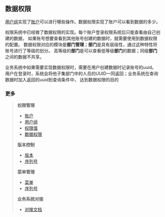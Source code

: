 数据权限
---
[用户组](AuthGroup.md)实现了[账户](AuthUser.md)可以进行哪些操作。数据权限实现了账户可以看到数据的多少。

权限系统中已经做了数据权限的实现。每个账户登录权限系统后只能查看由自己创建的数据，
如果账号想要查看到其他账号创建的数据时，就需要使用到数据权限的配置。
数据权限对应的模块是**部门管理**；**部门**是具有层级性，通过这种特性将账号进行了等级的划分。
高等级的**部门**是可以查看低等级**部门**的数据；同级**部门**之间的数据不共享。

业务系统中如果需要实现数据权限时，需要在用户创建数据时记录账号的uuid。
用户在登录时，系统会将他子集部门中的人员的UUID一同返回；业务系统在查询数据时加入返回的uuid到查询条件中，
达到数据权限的目的

### 更多
>   **权限管理**
>   *   [账户](docs/AuthUser.md)
>   *   [用户组](docs/AuthGroup.md)
>   *   [权限值](docs/AuthRule.md)
>   *   [数据权限](docs/Department.md)
>
>   **版本控制**
>   *   [版本](docs/Version.md)
>   *   [序列号](docs/License.md)
>
>   **菜单管理**
>   *   [菜单](docs/Menu.md)
>   *   [序列号](docs/License.md)
>
>   **业务系统对接**
>   *   [对接文档](docs/deploy/Deploy.md)